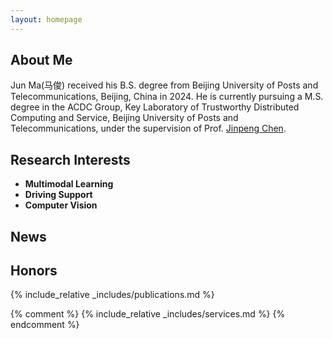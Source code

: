 ```yaml
---
layout: homepage
---
```


## About Me

Jun Ma(马俊) received his B.S. degree from Beijing University of Posts and Telecommunications, Beijing, China in 2024. He is currently pursuing a M.S. degree in the ACDC Group, Key Laboratory of Trustworthy Distributed Computing and Service, Beijing University of Posts and Telecommunications, under the supervision of Prof. [Jinpeng Chen]([https://scholar.google.com/citations?user=iS27HZ8AAAAJ&hl=zh-CN]).

## Research Interests

- **Multimodal Learning** 
- **Driving Support** 
- **Computer Vision**

## News



## Honors



{% include_relative _includes/publications.md %}

{% comment %}
{% include_relative _includes/services.md %}
{% endcomment %}

